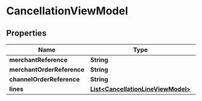 
# CancellationViewModel

## Properties
Name | Type | Description | Notes
------------ | ------------- | ------------- | -------------
**merchantReference** | **String** |  | 
**merchantOrderReference** | **String** |  | 
**channelOrderReference** | **String** |  |  [optional]
**lines** | [**List&lt;CancellationLineViewModel&gt;**](CancellationLineViewModel.md) |  | 



